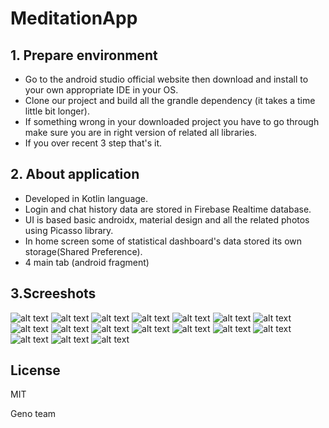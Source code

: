 # MeditationApp
## 1. Prepare environment
- Go to the android studio official website then download and install to your own appropriate IDE in your OS.
- Clone our project and build all the grandle dependency (it takes a time little bit longer).
- If something wrong in your downloaded project you have to go through make sure you are in right version of related all libraries.
- If you over recent 3 step that's it. 

## 2. About application
- Developed in Kotlin language.
- Login and chat history data are stored in Firebase Realtime database.
- UI is based basic androidx, material design and all the related photos using Picasso library.
- In home screen some of statistical dashboard's data stored its own storage(Shared Preference).
- 4 main tab (android fragment)

## 3.Screeshots

![alt text](/screenshots/1.login.jpg)
![alt text](/screenshots/2.loginwithusername.jpg)
![alt text](/screenshots/3.onboarding1.jpg)
![alt text](/screenshots/4.onboarding2.jpg)
![alt text](/screenshots/5.homepage.jpg)
![alt text](/screenshots/6.meditate.jpg)
![alt text](/screenshots/7.meditationStarted.jpg)
![alt text](/screenshots/8.stopMeditation.jpg)
![alt text](/screenshots/9.breathingEx.jpg)
![alt text](/screenshots/10.breathinBreathOut.jpg)
![alt text](/screenshots/11.learnSection.jpg)
![alt text](/screenshots/12.learnPlayingVideo.jpg)
![alt text](/screenshots/13.forumAndChatSection.jpg)
![alt text](/screenshots/14.profileSection.jpg)
![alt text](/screenshots/15.signUpSection.jpg)
![alt text](/screenshots/16.signUpWithUserInfo.jpg)
![alt text](/screenshots/17.afterNewUserLogin.jpg)


## License

MIT

Geno team
